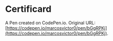 # Certificard

A Pen created on CodePen.io. Original URL: [https://codepen.io/marcosvictor0/pen/bGgRPKj](https://codepen.io/marcosvictor0/pen/bGgRPKj).


